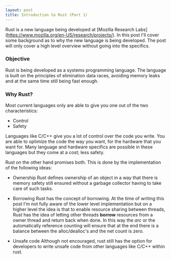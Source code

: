 ```yaml
---
layout: post
title: Introduction to Rust (Part 1) 
---
```


Rust is a new language being developed at [Mozilla Research Labs] (https://www.mozilla.org/en-US/research/projects/). In this post I'll cover some background as to why the new language is being developed. The post will only cover a high level overview without going into the specifics.

### Objective
Rust is being developed as a systems programming language. The language is built on the principles of elimination data races, avoiding memory leaks and at the same time still being fast enough.

### Why Rust?
Most current languages only are able to give you one out of the two characteristics:

* Control
* Safety

Languages like C/C++ give you a lot of control over the code you write. You are able to optimize the code the way you want, for the hardware that you want for. Many language and hardware specifics are possible in these languages but they come at a cost; less safety.

Rust on the other hand promises both. This is done by the implementation of the following ideas:

* Ownership
Rust defines ownership of an object in a way that there is memory safety still ensured without a garbage collector having to take care of such tasks.

* Borrowing
Rust has the concept of borrowing. At the time of writing this post I'm not fully aware of the lower level implementation but on a higher level the idea is that to enable resource sharing between threads, Rust has the idea of letting other threads **borrow** resources from a owner thread and return back when done. In this way the *arc* or the automatically reference counting will ensure that at the end there is a balance between the alloc/dealloc's and the net count is zero.

* Unsafe code
Although not encouraged, rust still has the option for developers to write unsafe code from other languages like C/C++ within rust.


